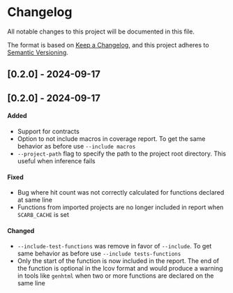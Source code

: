 # Changelog

All notable changes to this project will be documented in this file.

The format is based on [Keep a Changelog](https://keepachangelog.com/en/1.1.0/),
and this project adheres to [Semantic Versioning](https://semver.org/spec/v2.0.0.html).

## [0.2.0] - 2024-09-17

## [0.2.0] - 2024-09-17

#### Added

- Support for contracts
- Option to not include macros in coverage report. To get the same behavior as before use `--include macros`
- `--project-path` flag to specify the path to the project root directory. This useful when inference fails

#### Fixed

- Bug where hit count was not correctly calculated for functions declared at same line
- Functions from imported projects are no longer included in report when `SCARB_CACHE` is set

#### Changed

- `--include-test-functions` was remove in favor of `--include`. To get same behavior as before
  use `--include tests-functions`
- Only the start of the function is now included in the report. The end of the function is optional in the lcov format
  and would produce a warning in tools like `genhtml` when two or more functions are declared on the same line
